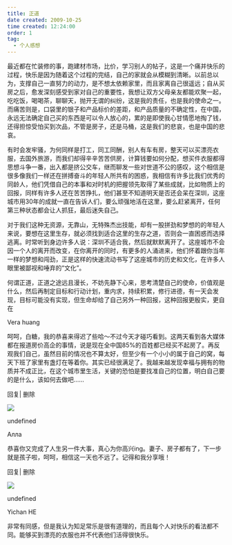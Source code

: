 ```yaml
---
title: 正道 
date created: 2009-10-25
time created: 12:24:00
order: 1
tag:
  - 个人感想
---
```

最近都在忙装修的事，跑建材市场，比价，学习别人的帖子，这是一个痛并快乐的过程，快乐是因为随着这个过程的完结，自己的家就会从模糊到清晰。以前总以为，支撑自己一直努力的动力，是不想太依赖家里，而且家离自己很遥远；自从买房之后，愈发深刻感受到家对自己的重要性，我想让双方父母亲友都能欢聚一起，吃吃饭，喝喝茶，聊聊天，抛开无谓的纠纷，这是我的责任，也是我的使命之一。而痛苦则是，口袋里的银子和产品标价的差距，和产品质量的不确定性，在中国，永远无法确定自己买的东西是可以令人放心的，累的是即使我心甘情愿地掏了钱，还得担惊受怕买到次品，不管是房子，还是马桶，这是我们的悲哀，也是中国的悲哀。  

有时会发牢骚，为何同样是打工，同工同酬，别人有车有房，整天可以买漂亮衣服，去国外旅游，而我们却得辛辛苦苦供房，计算钱要如何分配，想买件衣服都得思想斗争一番，出入都是挤公交车，继而聊发一些对世道不公的感叹，这个相信是很多像我们一样还在拼搏奋斗的年轻人所共有的困惑，我相信有许多比我们优秀的同龄人，他们凭借自己的本事和对时机的把握领先取得了某些成就，比如物质上的回报，同样有许多人还在苦苦挣扎，他们甚至不知道明天是否还会呆在深圳，这座城市用30年的成就一直在告诉人们，要么顽强地活在这里，要么赶紧离开，任何第三种状态都会让人抓狂，最后迷失自己。  

对于我们这种无资源，无靠山，无特殊杰出技能，却有一股拼劲和梦想的的年轻人来说，要想在这里生存，就必须找到适合这里的生存之道，否则会一直困惑而选择逃离。时常听到身边许多人说：深圳不适合我，然后就默默离开了。这座城市不会因一个人的离开而改变，在你离开的同时，有更多的人涌进来，他们怀着跟你当年一样的梦想和闯劲，正是这样的快速流动书写了这座城市的历史和文化，在许多人眼里被鄙视和唾弃的“文化”。  

何谓正道，正道之途远且漫长，不妨先静下心来，思考清楚自己的使命，价值观是什么，然后再制定目标和行动计划，重内求，持续积累，修行进德，有一天会发现，目标可能没有实现，但生命却给了自己另外一种回报，这种回报更殷实，更自在

Vera huang

呵呵，白糖，我的恭喜来得迟了些哈～不过今天才碰巧看到。这两天看到各大媒体都在报道房价高企的事情，说是现在全中国85%的百姓都已经买不起房了。再反观我们自己，虽然目前的情况也不算太好，但至少有一个小小的属于自己的窝，每天下班了家里有盏灯在等着你。其实已经很满足了。我越来越发现幸福与拥有的物质并不成正比，在这个城市里生活，关键的恐怕是要找准自己的位置，明白自己要的是什么，该如何去做吧……

回复| 删除

![](http://b.bst.126.net/common/face60.png)

undefined

Алла

恭喜你又完成了人生另一件大事，真心为你高兴ing。妻子、房子都有了，下一步就是孩子啦，呵呵，相信这一天也不远了。记得和我分享哦！

回复| 删除

![](http://b.bst.126.net/common/face60.png)

undefined

Yichan HE

非常有同感，但是我认为知足常乐是很有道理的，而且每个人对快乐的看法都不同。能够买到漂亮的衣服也并不代表他们活得很快乐。